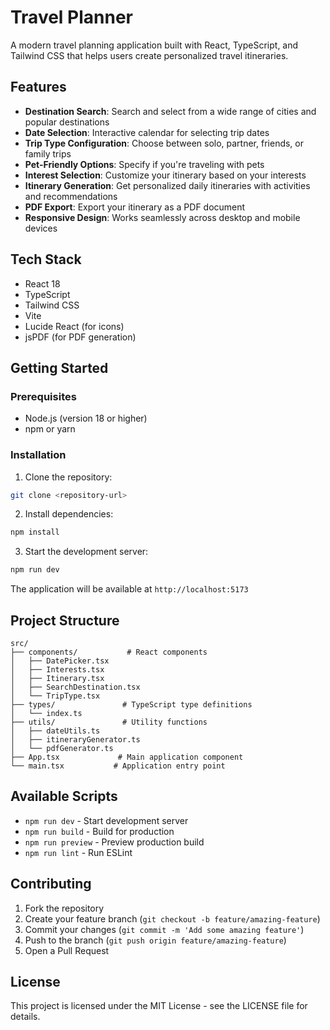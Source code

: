 # Travel Planner

A modern travel planning application built with React, TypeScript, and Tailwind CSS that helps users create personalized travel itineraries.

## Features

- **Destination Search**: Search and select from a wide range of cities and popular destinations
- **Date Selection**: Interactive calendar for selecting trip dates
- **Trip Type Configuration**: Choose between solo, partner, friends, or family trips
- **Pet-Friendly Options**: Specify if you're traveling with pets
- **Interest Selection**: Customize your itinerary based on your interests
- **Itinerary Generation**: Get personalized daily itineraries with activities and recommendations
- **PDF Export**: Export your itinerary as a PDF document
- **Responsive Design**: Works seamlessly across desktop and mobile devices

## Tech Stack

- React 18
- TypeScript
- Tailwind CSS
- Vite
- Lucide React (for icons)
- jsPDF (for PDF generation)

## Getting Started

### Prerequisites

- Node.js (version 18 or higher)
- npm or yarn

### Installation

1. Clone the repository:
```bash
git clone <repository-url>
```

2. Install dependencies:
```bash
npm install
```

3. Start the development server:
```bash
npm run dev
```

The application will be available at `http://localhost:5173`

## Project Structure

```
src/
├── components/           # React components
│   ├── DatePicker.tsx
│   ├── Interests.tsx
│   ├── Itinerary.tsx
│   ├── SearchDestination.tsx
│   └── TripType.tsx
├── types/               # TypeScript type definitions
│   └── index.ts
├── utils/               # Utility functions
│   ├── dateUtils.ts
│   ├── itineraryGenerator.ts
│   └── pdfGenerator.ts
├── App.tsx             # Main application component
└── main.tsx           # Application entry point
```

## Available Scripts

- `npm run dev` - Start development server
- `npm run build` - Build for production
- `npm run preview` - Preview production build
- `npm run lint` - Run ESLint

## Contributing

1. Fork the repository
2. Create your feature branch (`git checkout -b feature/amazing-feature`)
3. Commit your changes (`git commit -m 'Add some amazing feature'`)
4. Push to the branch (`git push origin feature/amazing-feature`)
5. Open a Pull Request

## License

This project is licensed under the MIT License - see the LICENSE file for details.
